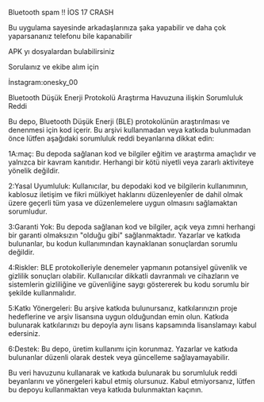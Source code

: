 Bluetooth spam !! İOS 17 CRASH

Bu uygulama sayesinde arkadaşlarınıza şaka yapabilir ve daha çok yaparsananız telefonu bile kapanabilir 

APK yı dosyalardan bulabilirsiniz

Sorulaınız ve ekibe alım için 

İnstagram:onesky_00


Bluetooth Düşük Enerji Protokolü Araştırma Havuzuna ilişkin Sorumluluk Reddi

Bu depo, Bluetooth Düşük Enerji (BLE) protokolünün araştırılması ve denenmesi için kod içerir. Bu arşivi kullanmadan veya katkıda bulunmadan önce lütfen aşağıdaki sorumluluk reddi beyanlarına dikkat edin:

1A:maç: Bu depoda sağlanan kod ve bilgiler eğitim ve araştırma amaçlıdır ve yalnızca bir kavram kanıtıdır. Herhangi bir kötü niyetli veya zararlı aktiviteye yönelik değildir.

2:Yasal Uyumluluk: Kullanıcılar, bu depodaki kod ve bilgilerin kullanımının, kablosuz iletişim ve fikri mülkiyet haklarını düzenleyenler de dahil olmak üzere geçerli tüm yasa ve düzenlemelere uygun olmasını sağlamaktan sorumludur.

3:Garanti Yok: Bu depoda sağlanan kod ve bilgiler, açık veya zımni herhangi bir garanti olmaksızın "olduğu gibi" sağlanmaktadır. Yazarlar ve katkıda bulunanlar, bu kodun kullanımından kaynaklanan sonuçlardan sorumlu değildir.

4:Riskler: BLE protokolleriyle denemeler yapmanın potansiyel güvenlik ve gizlilik sonuçları olabilir. Kullanıcılar dikkatli davranmalı ve cihazların ve sistemlerin gizliliğine ve güvenliğine saygı göstererek bu kodu sorumlu bir şekilde kullanmalıdır.

5:Katkı Yönergeleri: Bu arşive katkıda bulunursanız, katkılarınızın proje hedeflerine ve arşiv lisansına uygun olduğundan emin olun. Katkıda bulunarak katkılarınızı bu depoyla aynı lisans kapsamında lisanslamayı kabul edersiniz.

6:Destek: Bu depo, üretim kullanımı için korunmaz. Yazarlar ve katkıda bulunanlar düzenli olarak destek veya güncelleme sağlayamayabilir.

Bu veri havuzunu kullanarak ve katkıda bulunarak bu sorumluluk reddi beyanlarını ve yönergeleri kabul etmiş olursunuz. Kabul etmiyorsanız, lütfen bu depoyu kullanmaktan veya katkıda bulunmaktan kaçının.
